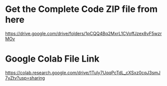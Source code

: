 # Get the Complete Code ZIP file from here 

https://drive.google.com/drive/folders/1pCQQ4Bq2MxrL1CVoffJzex8vF5wzrMOv


# Google Colab File Link

https://colab.research.google.com/drive/1TuIy7UqqPcTdL_cXSxz0cqJ3smJ7yZtv?usp=sharing
